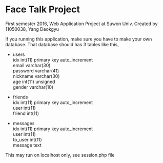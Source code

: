 # Face Talk Project
First semester 2016, Web Application Project at Suwon Univ.
Created by 11050038, Yang Deokgyu

If you running this application, make sure you have to make your own database.
That database should has 3 tables like this,

* users<br>
idx int(11) primary key auto_increment<br>
email varchar(30)<br>
password varchar(41)<br>
nickname varchar(30)<br>
age int(11) unsigned<br>
gender varchar(10)<br>

* friends<br>
idx int(11) primary key auto_increment<br>
user int(11)<br>
friend int(11)<br>

* messages<br>
idx int(11) primary key auto_increment<br>
user int(11)<br>
to_user int(11)<br>
message text<br>

This may run on localhost only, see session.php file